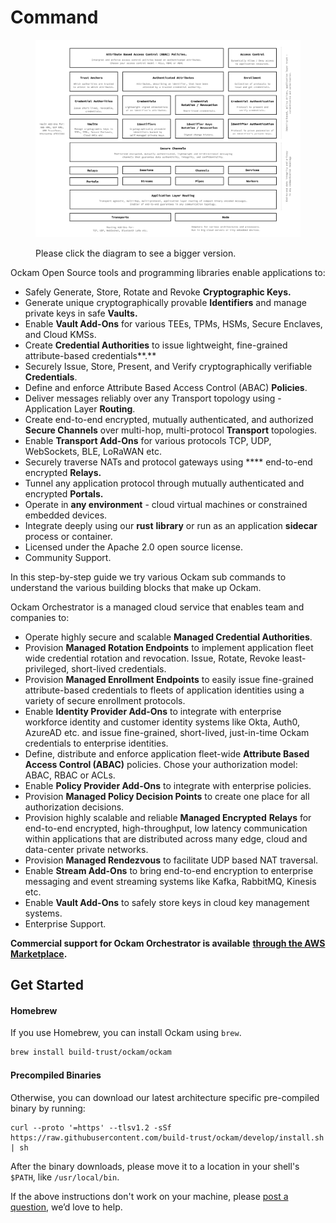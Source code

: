 # Command

<figure><img src="../../.gitbook/assets/Screen Shot 2022-10-28 at 10.37.03 AM.png" alt=""><figcaption><p>Please click the diagram to see a bigger version.</p></figcaption></figure>

Ockam Open Source tools and programming libraries enable applications to:

* Safely Generate, Store, Rotate and Revoke **Cryptographic Keys.**
* Generate unique cryptographically provable **Identifiers** and manage private keys in safe **Vaults.**
* Enable **Vault Add-Ons** for various TEEs, TPMs, HSMs, Secure Enclaves, and Cloud KMSs.
* Create **Credential Authorities** to issue lightweight, fine-grained attribute-based credentials**.**
* Securely Issue, Store, Present, and Verify cryptographically verifiable **Credentials**.
* Define and enforce Attribute Based Access Control (ABAC) **Policies**.
* Deliver messages reliably over any Transport topology using - Application Layer **Routing**.
* Create end-to-end encrypted, mutually authenticated, and authorized **Secure Channels** over multi-hop, multi-protocol **Transport** topologies.
* Enable **Transport Add-Ons** for various protocols TCP, UDP, WebSockets, BLE, LoRaWAN etc.
* Securely traverse NATs and protocol gateways using **** end-to-end encrypted **Relays.**&#x20;
* Tunnel any application protocol through mutually authenticated and encrypted **Portals.**
* Operate in **any environment** - cloud virtual machines or constrained embedded devices.
* Integrate deeply using our **rust** **library** or run as an application **sidecar** process or container.
* Licensed under the Apache 2.0 open source license.&#x20;
* Community Support.

In this step-by-step guide we try various Ockam sub commands to understand the various building blocks that make up Ockam.



Ockam Orchestrator is a managed cloud service that enables team and companies to:

* Operate highly secure and scalable **Managed Credential Authorities**.
* Provision **Managed Rotation Endpoints** to implement application fleet wide credential rotation and revocation. Issue, Rotate, Revoke least-privileged, short-lived credentials.
* Provision **Managed Enrollment Endpoints** to easily issue fine-grained attribute-based credentials to fleets of application identities using a variety of secure enrollment protocols.
* Enable **Identity Provider Add-Ons** to integrate with enterprise workforce identity and customer identity systems like Okta, Auth0, AzureAD etc. and issue fine-grained, short-lived, just-in-time Ockam credentials to enterprise identities.
* Define, distribute and enforce application fleet-wide **Attribute Based Access Control (ABAC)** policies. Chose your authorization model: ABAC, RBAC or ACLs.
* Enable **Policy Provider Add-Ons** to integrate with enterprise policies.
* Provision **Managed Policy Decision Points** to create one place for all authorization decisions.
* Provision highly scalable and reliable **Managed Encrypted** **Relays** for end-to-end encrypted, high-throughput, low latency communication within applications that are distributed across many edge, cloud and data-center private networks.
* Provision **Managed Rendezvous** to facilitate UDP based NAT traversal.
* Enable **Stream Add-Ons** to bring end-to-end encryption to enterprise messaging and event streaming systems like Kafka, RabbitMQ, Kinesis etc.
* Enable **Vault Add-Ons** to safely store keys in cloud key management systems.
* Enterprise Support.

**Commercial support for Ockam Orchestrator is available** [**through the AWS Marketplace**](https://aws.amazon.com/marketplace/pp/prodview-wsd42efzcpsxk)**.**

## Get Started

#### Homebrew

If you use Homebrew, you can install Ockam using `brew`.

```bash
brew install build-trust/ockam/ockam
```

#### Precompiled Binaries

Otherwise, you can download our latest architecture specific pre-compiled binary by running:

```shell
curl --proto '=https' --tlsv1.2 -sSf https://raw.githubusercontent.com/build-trust/ockam/develop/install.sh | sh
```

After the binary downloads, please move it to a location in your shell's `$PATH`, like `/usr/local/bin`.

If the above instructions don't work on your machine, please [post a question](https://github.com/build-trust/ockam/discussions), we’d love to help.
